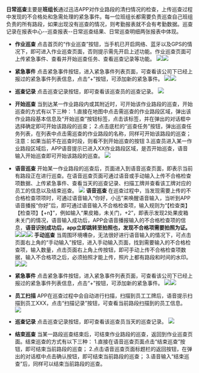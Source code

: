 **日常巡查**主要是**班组长**通过迅洁APP对作业路段的清扫情况的检查，上传巡查过程中发现的不合格处和急需处理的紧急事件。每一位班组长都需要负责巡查自己班组负责的所有路段，如果出现没有巡查的情况，则考勤报表就不会有考勤数据。巡查记录在报表中心--巡查报表--日常巡查结果、日常巡查明细两张报表中体现。
* **作业巡查**
点击首页的“作业巡查”按钮，当手机已开启网络、蓝牙以及GPS的情况下，即可进入作业巡查页面，否则提示需先开启上述功能。作业巡查页面可上传紧急事件、查看并开始巡查任务、查看巡查记录等功能。
![](images/040501.png)![](images/040502.png)
* **紧急事件**
点击紧急事件按钮，进入紧急事件列表页面，可查看该公司下已经上报过的紧急事件列表信息，点击“+”按钮，可添加新的紧急事件。
![](images/040503.png)![](images/040504.png)
* **巡查记录**
点击巡查记录按钮，即可查看该巡查员的巡查记录。
![](images/040505.png)
* **开始巡查**
当到达某一作业路段内或其附近时，可开始该作业路段的巡查，开始巡查的方式有以下三种：
1.直接在地图中点击需巡查的作业路段区域，弹出该作业路段基本信息及“开始巡查”按钮标签，点击该标签，并在弹出的对话框中选择确定即可开始该路段的巡查；
2.点击底栏的“巡查任务”按钮，弹出巡查任务列表，在列表中点击需巡查的作业路段的名称，同样可开始该路段的巡查；
注意：如果当前不在巡查时段，则看不到开始巡查的按钮
3.巡查员进入某一作业路段区域后，APP语音提示已进入XX作业路段区域，是否开始巡查，语音输入开始巡查即可开始该路段的巡查。
![](images/040506.png)
* **语音巡查**
开始某一作业路段的巡查后，页面进入到语音巡查页面，即表示当前有路段正在进行巡查。在语音巡查页面可通过语音或手动输入上传不合格检查项数据、上传紧急事件、查看当天的巡查记录、扫描工牌并查看该工牌对应的员工的信息以及结束巡查。
![](images/040507.jpg)
**语音巡查**
在巡查过程中，当发现需要上传的不合格检查项项时，可通过语音输入“你好，小迅”来唤醒语音输入，当听到APP语音播报“你好”后，即可通过语音输入不合格检查项，输入规则为“【检查类】【检查项】【+n】”，例如输入“果皮箱，未关门，+2”，即表示发现2处果皮箱未关门的情况，语音输入成功后，APP会语音播报输入的不合格检查项的信息，**语音识别成功后，app立即跳转至拍照也，发现不合格项需要拍照为证。**
![](images/040508.png)![](images/040509.jpg)![](images/040510.png)
**手动巡查**
当周围环境嘈杂，无法很好进行语音输入的情况下，可点击页面右上角的“手动输入”按钮，进入手动输入页面，找到需要输入的不合格检查项，输入数量，点击页面右上角上传按钮，即可手动上传不合格检查项数据，输入不合格项之后，必须拍照才能上传，照片上都有路段和时间的水印。
![](images/040511.png)![](images/040512.png)

* **紧急事件**
点击紧急事件按钮，进入紧急事件列表页面，可查看该公司下已经上报过的紧急事件列表信息，点击“+”按钮，可添加新的紧急事件。
![](images/040513.jpg)![](images/040514.jpg)

* **员工扫描**
APP在巡查过程中会自动进行扫描，扫描到员工工牌后，语音提示扫描到员工XXX，点击“扫描记录”按钮，可查看当前路段扫描到的员工信息。
![](images/040515.png)

* **巡查记录**
点击巡查记录按钮，即可查看该巡查员当天的巡查记录。
![](images/040516.jpg)

* **结束巡查**
当某一路段巡查结束后，可结束作业路段的巡查，返回到作业巡查页面。结束巡查的方式有以下三种：
1.直接在语音巡查页面点击“结束巡查”按钮，即可结束当前路段的巡查；
2.点击语音巡查页面标题栏的返回按钮，在弹出的对话框中点击确认按钮，即可结束当前路段的巡查；
3.语音输入“结束巡查”后，同样可以结束当前路段的巡查。
